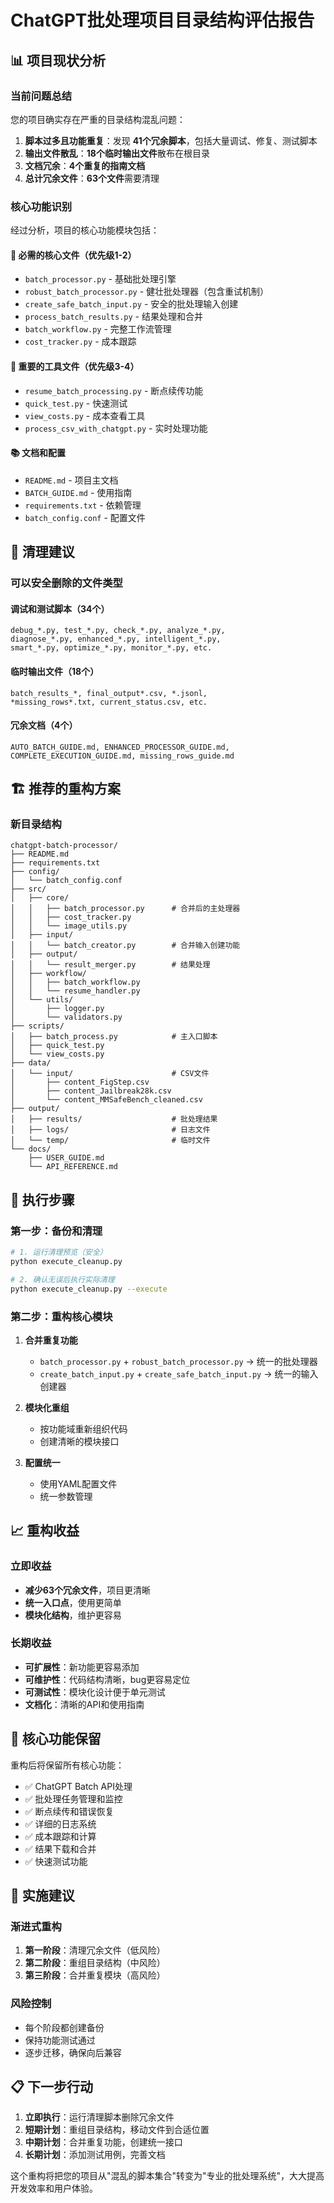# ChatGPT批处理项目目录结构评估报告

## 📊 项目现状分析

### 当前问题总结
您的项目确实存在严重的目录结构混乱问题：

1. **脚本过多且功能重复**：发现 **41个冗余脚本**，包括大量调试、修复、测试脚本
2. **输出文件散乱**：**18个临时输出文件**散布在根目录
3. **文档冗余**：**4个重复的指南文档**
4. **总计冗余文件**：**63个文件**需要清理

### 核心功能识别
经过分析，项目的核心功能模块包括：

#### 🎯 必需的核心文件（优先级1-2）
- `batch_processor.py` - 基础批处理引擎
- `robust_batch_processor.py` - 健壮批处理器（包含重试机制）
- `create_safe_batch_input.py` - 安全的批处理输入创建
- `process_batch_results.py` - 结果处理和合并
- `batch_workflow.py` - 完整工作流管理
- `cost_tracker.py` - 成本跟踪

#### 🔧 重要的工具文件（优先级3-4）
- `resume_batch_processing.py` - 断点续传功能
- `quick_test.py` - 快速测试
- `view_costs.py` - 成本查看工具
- `process_csv_with_chatgpt.py` - 实时处理功能

#### 📚 文档和配置
- `README.md` - 项目主文档
- `BATCH_GUIDE.md` - 使用指南
- `requirements.txt` - 依赖管理
- `batch_config.conf` - 配置文件

## 🧹 清理建议

### 可以安全删除的文件类型

#### 调试和测试脚本（34个）
```
debug_*.py, test_*.py, check_*.py, analyze_*.py, 
diagnose_*.py, enhanced_*.py, intelligent_*.py, 
smart_*.py, optimize_*.py, monitor_*.py, etc.
```

#### 临时输出文件（18个）
```
batch_results_*, final_output*.csv, *.jsonl, 
*missing_rows*.txt, current_status.csv, etc.
```

#### 冗余文档（4个）
```
AUTO_BATCH_GUIDE.md, ENHANCED_PROCESSOR_GUIDE.md,
COMPLETE_EXECUTION_GUIDE.md, missing_rows_guide.md
```

## 🏗️ 推荐的重构方案

### 新目录结构
```
chatgpt-batch-processor/
├── README.md
├── requirements.txt
├── config/
│   └── batch_config.conf
├── src/
│   ├── core/
│   │   ├── batch_processor.py      # 合并后的主处理器
│   │   ├── cost_tracker.py
│   │   └── image_utils.py
│   ├── input/
│   │   └── batch_creator.py        # 合并输入创建功能
│   ├── output/
│   │   └── result_merger.py        # 结果处理
│   ├── workflow/
│   │   ├── batch_workflow.py
│   │   └── resume_handler.py
│   └── utils/
│       ├── logger.py
│       └── validators.py
├── scripts/
│   ├── batch_process.py            # 主入口脚本
│   ├── quick_test.py
│   └── view_costs.py
├── data/
│   └── input/                      # CSV文件
│       ├── content_FigStep.csv
│       ├── content_Jailbreak28k.csv
│       └── content_MMSafeBench_cleaned.csv
├── output/
│   ├── results/                    # 批处理结果
│   ├── logs/                       # 日志文件
│   └── temp/                       # 临时文件
└── docs/
    ├── USER_GUIDE.md
    └── API_REFERENCE.md
```

## 🚀 执行步骤

### 第一步：备份和清理
```bash
# 1. 运行清理预览（安全）
python execute_cleanup.py

# 2. 确认无误后执行实际清理
python execute_cleanup.py --execute
```

### 第二步：重构核心模块
1. **合并重复功能**
   - `batch_processor.py` + `robust_batch_processor.py` → 统一的批处理器
   - `create_batch_input.py` + `create_safe_batch_input.py` → 统一的输入创建器

2. **模块化重组**
   - 按功能域重新组织代码
   - 创建清晰的模块接口

3. **配置统一**
   - 使用YAML配置文件
   - 统一参数管理

## 📈 重构收益

### 立即收益
- **减少63个冗余文件**，项目更清晰
- **统一入口点**，使用更简单
- **模块化结构**，维护更容易

### 长期收益
- **可扩展性**：新功能更容易添加
- **可维护性**：代码结构清晰，bug更容易定位
- **可测试性**：模块化设计便于单元测试
- **文档化**：清晰的API和使用指南

## 🎯 核心功能保留

重构后将保留所有核心功能：
- ✅ ChatGPT Batch API处理
- ✅ 批处理任务管理和监控
- ✅ 断点续传和错误恢复
- ✅ 详细的日志系统
- ✅ 成本跟踪和计算
- ✅ 结果下载和合并
- ✅ 快速测试功能

## 🔧 实施建议

### 渐进式重构
1. **第一阶段**：清理冗余文件（低风险）
2. **第二阶段**：重组目录结构（中风险）
3. **第三阶段**：合并重复模块（高风险）

### 风险控制
- 每个阶段都创建备份
- 保持功能测试通过
- 逐步迁移，确保向后兼容

## 📋 下一步行动

1. **立即执行**：运行清理脚本删除冗余文件
2. **短期计划**：重组目录结构，移动文件到合适位置
3. **中期计划**：合并重复功能，创建统一接口
4. **长期计划**：添加测试用例，完善文档

这个重构将把您的项目从"混乱的脚本集合"转变为"专业的批处理系统"，大大提高开发效率和用户体验。
